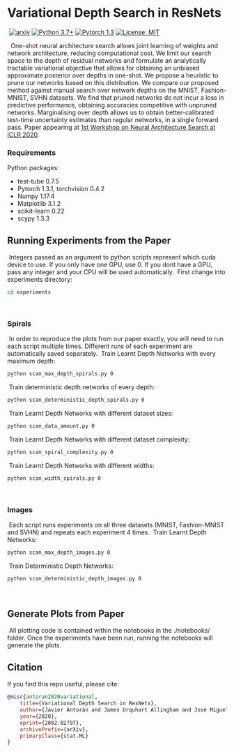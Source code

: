 # Variational Depth Search in ResNets
​
[![arxiv](https://img.shields.io/badge/stat.ML-arXiv%3A2002.02797-B31B1B.svg)](https://arxiv.org/abs/2002.02797)
[![Python 3.7+](https://img.shields.io/badge/python-3.7+-blue.svg)](https://www.python.org/downloads/release/python-376/)
[![Pytorch 1.3](https://img.shields.io/badge/pytorch-1.3.1-blue.svg)](https://pytorch.org/)
[![License: MIT](https://img.shields.io/badge/License-MIT-yellow.svg)](https://github.com/cambridge-mlg/arch_uncert/blob/master/LICENSE)
​
<!--[![License: MIT](https://img.shields.io/badge/License-MIT-yellow.svg)](https://github.com/JavierAntoran/Bayesian-Neural-Networks/blob/master/LICENSE) -->
​
​
One-shot neural architecture search allows joint learning of weights and network architecture, reducing computational cost. We limit our search space to the depth of residual networks and formulate an analytically tractable variational objective that allows for obtaining an unbiased approximate posterior over depths in one-shot. We propose a heuristic to prune our networks based on this distribution. We compare our proposed method against manual search over network depths on the MNIST, Fashion-MNIST, SVHN datasets. We find that pruned networks do not incur a loss in predictive performance, obtaining accuracies competitive with unpruned networks. Marginalising over depth allows us to obtain better-calibrated test-time uncertainty estimates than regular networks, in a single forward pass. Paper appearing at [1st Workshop on Neural Architecture Search at ICLR 2020](https://sites.google.com/view/nas2020).
​
### Requirements
Python packages:
* test-tube 0.7.5
* Pytorch 1.3.1, torchvision 0.4.2
* Numpy 1.17.4
* Matplotlib 3.1.2
* scikit-learn 0.22
* scypy 1.3.3
​
## Running Experiments from the Paper
​
Integers passed as an argument to python scripts represent which cuda device
to use. If you only have one GPU, use 0. If you dont have a GPU, pass any integer and your CPU
will be used automatically.
​
First change into experiments directory:
```bash
cd experiments
```
​
### Spirals
​
In order to reproduce the plots from our paper exactly, you will need to run
each script multiple times. Different runs of each experiment are automatically saved
separately. 
​
Train Learnt Depth Networks with every maximum depth:
```bash
python scan_max_depth_spirals.py 0
```
​
Train deterministic depth networks of every depth:
```bash
python scan_deterministic_depth_spirals.py 0
```
​
Train Learnt Depth Networks with different dataset sizes:
```bash
python scan_data_amount.py 0
```
​
Train Learnt Depth Networks with different dataset complexity:
```bash
python scan_spiral_complexity.py 0
```
​
Train Learnt Depth Networks with different widths:
```bash
python scan_width_spirals.py 0
```
​
### Images
​
Each script runs experiments on all three datasets (MNIST, Fashion-MNIST and SVHN)
and repeats each experiment 4 times.
​
Train Learnt Depth Networks:
```bash
python scan_max_depth_images.py 0
```
​
Train Deterministic Depth Networks:
```bash
python scan_deterministic_depth_images.py 0
```
​
## Generate Plots from Paper
​
All plotting code is contained within the notebooks in the ./notebooks/ folder.
Once the experiments have been run, running the notebooks will generate the plots.
​
## Citation
If you find this repo useful, please cite:
​
```bibtex
@misc{antoran2020variational,
    title={Variational Depth Search in ResNets},
    author={Javier Antorán and James Urquhart Allingham and José Miguel Hernández-Lobato},
    year={2020},
    eprint={2002.02797},
    archivePrefix={arXiv},
    primaryClass={stat.ML}
}
```
